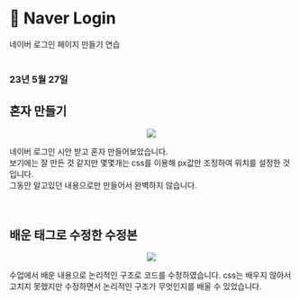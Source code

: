 # 📌 Naver Login
네이버 로그인 페이지 만들기 연습
</br></br>
### 23년 5월 27일 
## 혼자 만들기  
  
<p align="center">
  <img src="[https://github.com/KIMGEUNDU/naver-login/assets/126174401/4e44d6d6-a7dc-48cd-b45e-09b3d8def314](https://github.com/KIMGEUNDU/naver-login/assets/126174401/6029dd42-13d3-46d6-8c74-4f77facd87d7)">
</p>


네이버 로그인 시안 받고 혼자 만들어보았습니다.  
보기에는 잘 만든 것 같지만 몇몇개는 css를 이용해 px값만 조정하여 위치를 설정한 것입니다.  
그동안 알고있던 내용으로만 만들어서 완벽하지 않습니다.  
</br></br>
## 배운 태그로 수정한 수정본  

<p align="center">
  <img src="[https://github.com/KIMGEUNDU/naver-login/assets/126174401/b49a1a10-35d8-4905-a472-4b22f9c60bf2](https://github.com/KIMGEUNDU/naver-login/assets/126174401/411dab67-0ef5-43e8-a781-235dccd0a404)">
</p>  

수업에서 배운 내용으로 논리적인 구조로 코드를 수정하였습니다.
css는 배우지 않아서 고치지 못했지만 수정하면서 논리적인 구조가 무엇인지를 배울 수 있었습니다.
